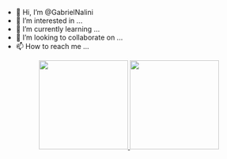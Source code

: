 - 👋 Hi, I’m @GabrielNalini
- 👀 I’m interested in ...
- 🌱 I’m currently learning ...
- 💞️ I’m looking to collaborate on ...
- 📫 How to reach me ...

<div align="center">
  <a href="https://github.com/GabrielNalini">
  <img height="180em" src="https://githubreadmestats.vercel.app/apiusername=GabrielNalini&show_icons=true&theme=ocean_dark&include_all_commits=true&count_private=true"/>
  <img height="180em" src="https://github-readme-stats.vercel.app/api/top-langs/?username=GabrielNalini&layout=compact&langs_count=7&theme=ocean_dark"/>
</div>
  

